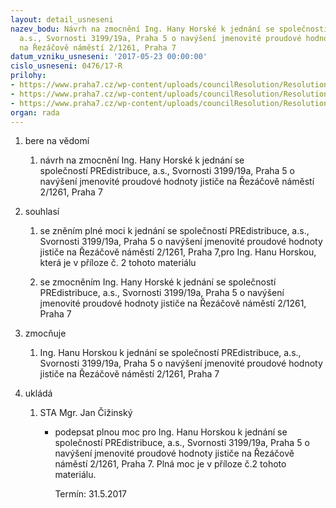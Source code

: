 ```yaml
---
layout: detail_usneseni
nazev_bodu: Návrh na zmocnění Ing. Hany Horské k jednání se společností PREdistribuce,
  a.s., Svornosti 3199/19a, Praha 5 o navýšení jmenovité proudové hodnoty jističe
  na Řezáčově náměstí 2/1261, Praha 7
datum_vzniku_usneseni: '2017-05-23 00:00:00'
cislo_usneseni: 0476/17-R
prilohy:
- https://www.praha7.cz/wp-content/uploads/councilResolution/Resolutions/28630/export/DZ_2~203790.docx
- https://www.praha7.cz/wp-content/uploads/councilResolution/Resolutions/28630/export/PLNA_MOC_PRE_ver~203789.docx
- https://www.praha7.cz/wp-content/uploads/councilResolution/Resolutions/28630/export/export~296035.pdf
organ: rada
---
```

<ol id="urzList" class="urzList_view"><li id="" class="urzClass1"><span name="1">bere na vědomí</span><ol class="urzOlClass"><li style="text-align: left;" id="" class="urzClass2"><span><p>návrh na zmocnění Ing. Hany Horské k jednání se společností&nbsp;PREdistribuce, a.s., Svornosti 3199/19a, Praha 5 o navýšení jmenovité proudové hodnoty jističe na Řezáčově náměstí 2/1261, Praha 7</p></span></li></ol></li><li id="" class="urzClass1"><span name="26">souhlasí</span><ol class="urzOlClass"><li style="text-align: left;" id="" class="urzClass2"><span><p>se zněním plné moci k jednání se společností PREdistribuce, a.s., Svornosti 3199/19a, Praha 5 o navýšení jmenovité proudové hodnoty jističe na Řezáčově náměstí 2/1261, Praha 7,pro Ing. Hanu Horskou, která je v příloze č. 2 tohoto materiálu</p></span></li><li style="text-align: left;" id="" class="urzClass2"><span><p>se zmocněním Ing. Hany Horské k jednání se společností PREdistribuce, a.s., Svornosti 3199/19a, Praha 5 o navýšení jmenovité proudové hodnoty jističe na Řezáčově náměstí 2/1261, Praha 7</p></span></li></ol></li><li id="" class="urzClass1"><span name="41">zmocňuje</span><ol class="urzOlClass"><li style="text-align: left;" id="" class="urzClass2"><span><p>Ing. Hanu Horskou k jednání se společností PREdistribuce, a.s., Svornosti 3199/19a, Praha 5 o navýšení jmenovité proudové hodnoty jističe na Řezáčově náměstí 2/1261, Praha 7</p></span></li></ol></li><li class="urzClass1" id="urzUkoly"><span name="1">ukládá</span><ol class="urzOlClass"><li class="urzClass2"><span><p>STA Mgr. Jan Čižinský</p></span><ul class="urzUlClass"><li class="urzClass3"><span><p>podepsat plnou moc pro Ing. Hanu Horskou k jednání se společností PREdistribuce, a.s., Svornosti 3199/19a, Praha 5 o navýšení jmenovité proudové hodnoty jističe na Řezáčově náměstí 2/1261, Praha 7. Plná moc je v příloze č.2 tohoto materiálu.</p></span><span class="urzUkolTermin">  Termín:&nbsp;31.5.2017</span></li></ul></li></ol></li></ol>